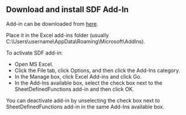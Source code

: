 ## Download and install SDF Add-In

Add-in can be downloaded from [here](/src/SheetDefinedFunctions.xlam).

Place it in the Excel add-ins folder (usually C:\Users\username\AppData\Roaming\Microsoft\AddIns). 

To activate SDF add-in:

* Open MS Excel.
* Click the File tab, click Options, and then click the Add-Ins category.
* In the Manage box, click Excel Add-ins and click Go.
* In the Add-Ins available box, select the check box next to the SheetDefinedFunctions add-in and then click OK.

You can deactivate add-in by unselecting the check box next to SheetDefinedFunctions add-in in the same Add-Ins available box.